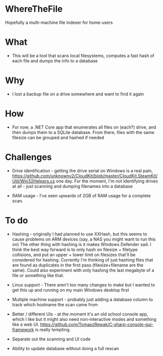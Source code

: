 # WhereTheFile
Hopefully a multi-machine file indexer for home users

# What
* This will be a tool that scans local filesystems, computes a fast hash of each file and dumps the info to a database

# Why
* I lost a backup file on a drive somewhere and want to find it again

# How
* For now, a .NET Core app that enumerates all files on (each?) drive, and then dumps them to a SQLite database. From there, files with the same filesize can be grouped and hashed if needed

# Challenges

* Drive identification - getting the drive serial on Windows is a real pain, https://github.com/unknownv2/CloudKit/blob/master/CloudKit.SteamKit/Util/Win32Helpers.cs one day. For the moment, I'm not identifying drives at all - just scanning and dumping filenames into a database

* RAM usage - I've seen upwards of 2GB of RAM usage for a complete scan.

# To do

* Hashing - originally I had planned to use XXHash, but this seems to cause problems on ARM devices (say, a NAS you might want to run this on)
  The other thing with hashing is it makes Windows Defender sad. I think the best way forward is to only hash on filesize + filetype collisions, and put an upper + lower limit on filesizes that'll be considered for hashing. Currently I'm thinking of just hashing files that are found as duplicates in the first pass (filesize+filename are the same). Could also experiment with only hashing the last megabyte of a file or something like that.


* Linux support - There aren't too many changes to make but I wanted to get this up and running on my main Windows desktop first

* Multiple machine support - probably just adding a database column to track which hostname the scan came from

* Better / different UIs - at the moment it's an old school console app, which I like but it might also need non-interactive modes and something like a web UI. https://github.com/TomaszRewak/C-sharp-console-gui-framework is really tempting.

* Separate out the scanning and UI code

* Ability to update database without doing a full rescan
